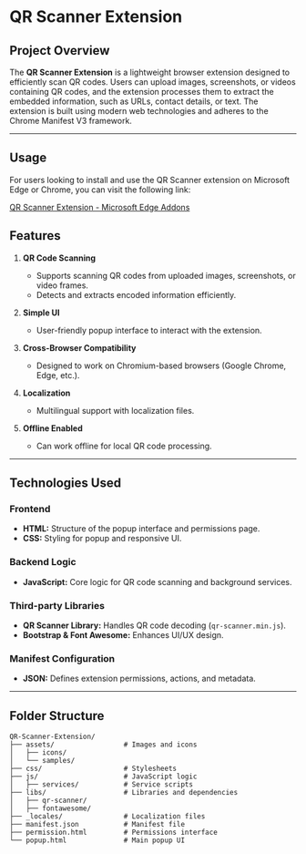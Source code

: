 # QR Scanner Extension

## Project Overview

The **QR Scanner Extension** is a lightweight browser extension designed to efficiently scan QR codes. Users can upload images, screenshots, or videos containing QR codes, and the extension processes them to extract the embedded information, such as URLs, contact details, or text. The extension is built using modern web technologies and adheres to the Chrome Manifest V3 framework.

---
Usage
---
For users looking to install and use the QR Scanner extension on Microsoft Edge or Chrome, you can visit the following link:

<a href="https://microsoftedge.microsoft.com/addons/detail/qr-scanner/lcjdgaccpmjiombhnkhjjdheejfkhkdm?hl=en-US">QR Scanner Extension - Microsoft Edge Addons</a>

## Features

1. **QR Code Scanning**
   - Supports scanning QR codes from uploaded images, screenshots, or video frames.
   - Detects and extracts encoded information efficiently.

2. **Simple UI**
   - User-friendly popup interface to interact with the extension.

3. **Cross-Browser Compatibility**
   - Designed to work on Chromium-based browsers (Google Chrome, Edge, etc.).

4. **Localization**
   - Multilingual support with localization files.

5. **Offline Enabled**
   - Can work offline for local QR code processing.

---

## Technologies Used

### **Frontend**
- **HTML:** Structure of the popup interface and permissions page.
- **CSS:** Styling for popup and responsive UI.

### **Backend Logic**
- **JavaScript:** Core logic for QR code scanning and background services.

### **Third-party Libraries**
- **QR Scanner Library:** Handles QR code decoding (`qr-scanner.min.js`).
- **Bootstrap & Font Awesome:** Enhances UI/UX design.

### **Manifest Configuration**
- **JSON:** Defines extension permissions, actions, and metadata.

---

## Folder Structure

```plaintext
QR-Scanner-Extension/
├── assets/                 # Images and icons
│   ├── icons/
│   └── samples/
├── css/                    # Stylesheets
├── js/                     # JavaScript logic
│   ├── services/           # Service scripts
├── libs/                   # Libraries and dependencies
│   ├── qr-scanner/
│   ├── fontawesome/
├── _locales/               # Localization files
├── manifest.json           # Manifest file
├── permission.html         # Permissions interface
└── popup.html              # Main popup UI
